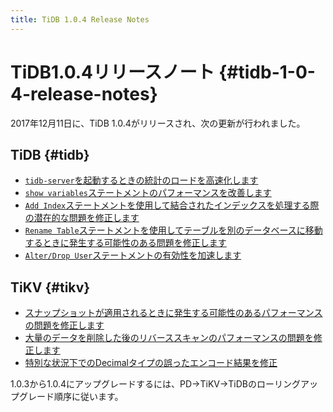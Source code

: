 ```yaml
---
title: TiDB 1.0.4 Release Notes
---
```


# TiDB1.0.4リリースノート {#tidb-1-0-4-release-notes}

2017年12月11日に、TiDB 1.0.4がリリースされ、次の更新が行われました。

## TiDB {#tidb}

-   [`tidb-server`を起動するときの統計のロードを高速化します](https://github.com/pingcap/tidb/pull/5362)
-   [`show variables`ステートメントのパフォーマンスを改善します](https://github.com/pingcap/tidb/pull/5363)
-   [`Add Index`ステートメントを使用して結合されたインデックスを処理する際の潜在的な問題を修正します](https://github.com/pingcap/tidb/pull/5323)
-   [`Rename Table`ステートメントを使用してテーブルを別のデータベースに移動するときに発生する可能性のある問題を修正します](https://github.com/pingcap/tidb/pull/5314)
-   [`Alter/Drop User`ステートメントの有効性を加速します](https://github.com/pingcap/tidb/pull/5226)

## TiKV {#tikv}

-   [スナップショットが適用されるときに発生する可能性のあるパフォーマンスの問題を修正します](https://github.com/pingcap/tikv/pull/2559)
-   [大量のデータを削除した後のリバーススキャンのパフォーマンスの問題を修正します](https://github.com/pingcap/tikv/pull/2559)
-   [特別な状況下でのDecimalタイプの誤ったエンコード結果を修正](https://github.com/pingcap/tikv/pull/2571)

1.0.3から1.0.4にアップグレードするには、PD-&gt;TiKV-&gt;TiDBのローリングアップグレード順序に従います。
